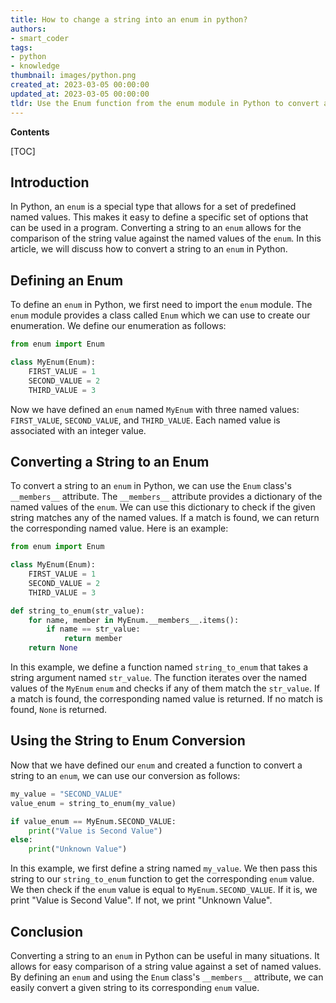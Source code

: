 ```yaml
---
title: How to change a string into an enum in python?
authors:
- smart_coder
tags:
- python
- knowledge
thumbnail: images/python.png
created_at: 2023-03-05 00:00:00
updated_at: 2023-03-05 00:00:00
tldr: Use the Enum function from the enum module in Python to convert a string into an Enum.
---
```


**Contents**

[TOC]

## Introduction
In Python, an `enum` is a special type that allows for a set of predefined named values. This makes it easy to define a specific set of options that can be used in a program. Converting a string to an `enum` allows for the comparison of the string value against the named values of the `enum`. In this article, we will discuss how to convert a string to an `enum` in Python.

## Defining an Enum
To define an `enum` in Python, we first need to import the `enum` module. The `enum` module provides a class called `Enum` which we can use to create our enumeration. We define our enumeration as follows:

```python
from enum import Enum

class MyEnum(Enum):
    FIRST_VALUE = 1
    SECOND_VALUE = 2
    THIRD_VALUE = 3
```

Now we have defined an `enum` named `MyEnum` with three named values: `FIRST_VALUE`, `SECOND_VALUE`, and `THIRD_VALUE`. Each named value is associated with an integer value.

## Converting a String to an Enum
To convert a string to an `enum` in Python, we can use the `Enum` class's `__members__` attribute. The `__members__` attribute provides a dictionary of the named values of the `enum`. We can use this dictionary to check if the given string matches any of the named values. If a match is found, we can return the corresponding named value. Here is an example:

```python
from enum import Enum

class MyEnum(Enum):
    FIRST_VALUE = 1
    SECOND_VALUE = 2
    THIRD_VALUE = 3

def string_to_enum(str_value):
    for name, member in MyEnum.__members__.items():
        if name == str_value:
            return member
    return None
```

In this example, we define a function named `string_to_enum` that takes a string argument named `str_value`. The function iterates over the named values of the `MyEnum` `enum` and checks if any of them match the `str_value`. If a match is found, the corresponding named value is returned. If no match is found, `None` is returned.

## Using the String to Enum Conversion
Now that we have defined our `enum` and created a function to convert a string to an `enum`, we can use our conversion as follows:

```python
my_value = "SECOND_VALUE"
value_enum = string_to_enum(my_value)

if value_enum == MyEnum.SECOND_VALUE:
    print("Value is Second Value")
else:
    print("Unknown Value")
```

In this example, we first define a string named `my_value`. We then pass this string to our `string_to_enum` function to get the corresponding `enum` value. We then check if the `enum` value is equal to `MyEnum.SECOND_VALUE`. If it is, we print "Value is Second Value". If not, we print "Unknown Value".

## Conclusion
Converting a string to an `enum` in Python can be useful in many situations. It allows for easy comparison of a string value against a set of named values. By defining an `enum` and using the `Enum` class's `__members__` attribute, we can easily convert a given string to its corresponding `enum` value.
